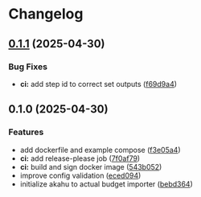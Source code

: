 # Changelog

## [0.1.1](https://github.com/scottmckendry/akahu-actual/compare/v0.1.0...v0.1.1) (2025-04-30)


### Bug Fixes

* **ci:** add step id to correct set outputs ([f69d9a4](https://github.com/scottmckendry/akahu-actual/commit/f69d9a41f72d03802963983d733b81430670b0a5))

## 0.1.0 (2025-04-30)


### Features

* add dockerfile and example compose ([f3e05a4](https://github.com/scottmckendry/akahu-actual/commit/f3e05a4f5f7d984e48141a44e856dd1427f21ed1))
* **ci:** add release-please job ([7f0af79](https://github.com/scottmckendry/akahu-actual/commit/7f0af79ef08914c980edb19b900d68a60a9f2eee))
* **ci:** build and sign docker image ([543b052](https://github.com/scottmckendry/akahu-actual/commit/543b052c3bf4e40d7894377d50e3c39b1dad86ca))
* improve config validation ([eced094](https://github.com/scottmckendry/akahu-actual/commit/eced094a08895ddf9fe445f94f3c64d3bfadbd11))
* initialize akahu to actual budget importer ([bebd364](https://github.com/scottmckendry/akahu-actual/commit/bebd36422b36391c6b3008233d0c7e5b0377ec62))
